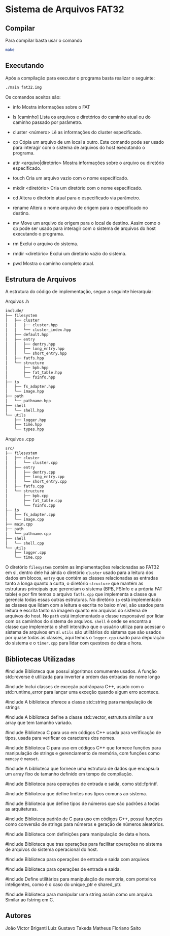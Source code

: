 # Sistema de Arquivos FAT32

## Compilar

Para compilar basta usar o comando

```sh
make
```

## Executando

Após a compilação para executar o programa basta realizar o seguinte:

```sh
./main fat32.img
```

Os comandos aceitos são:

- info
  Mostra informações sobre o FAT

- ls [caminho]
  Lista os arquivos e diretórios do caminho atual ou do caminho passado por parâmetro.

- cluster <número>
  Lê as informações do cluster especificado.

- cp <origem> <destino>
  Cópia um arquivo de um local a outro. Este comando pode ser usado para interagir com o sistema de arquivos do host executando o programa.

- attr <arquivo|diretório>
  Mostra informações sobre o arquivo ou diretório especificado.

- touch <arquivo>
  Cria um arquivo vazio com o nome especificado.

- mkdir <diretório>
  Cria um diretório com o nome especificado.

- cd <caminho>
  Altera o diretório atual para o especificado via parâmetro.

- rename <origem> <destino>
  Altera o nome arquivo de origem para o especificado no destino.

- mv <origem> <destino>
  Move um arquivo de origem para o local de destino. Assim como o cp pode ser usado para interagir com o sistema de arquivos do host executando o programa.

- rm <arquivo>
  Exclui o arquivo do sistema.

- rmdir <diretório>
  Exclui um diretório vazio do sistema.

- pwd
  Mostra o caminho completo atual.

## Estrutura de Arquivos

A estrutura do código de implementação, segue a seguinte hierarquia:

Arquivos .h
```bash
include/
├── filesystem
│   ├── cluster
│   │   ├── cluster.hpp
│   │   └── cluster_index.hpp
│   ├── default.hpp
│   ├── entry
│   │   ├── dentry.hpp
│   │   ├── long_entry.hpp
│   │   └── short_entry.hpp
│   ├── fatfs.hpp
│   └── structure
│       ├── bpb.hpp
│       ├── fat_table.hpp
│       └── fsinfo.hpp
├── io
│   ├── fs_adapter.hpp
│   └── image.hpp
├── path
│   └── pathname.hpp
├── shell
│   └── shell.hpp
└── utils
    ├── logger.hpp
    ├── time.hpp
    └── types.hpp
```

Arquivos .cpp
``` bash
src/
├── filesystem
│   ├── cluster
│   │   └── cluster.cpp
│   ├── entry
│   │   ├── dentry.cpp
│   │   ├── long_entry.cpp
│   │   └── short_entry.cpp
│   ├── fatfs.cpp
│   └── structure
│       ├── bpb.cpp
│       ├── fat_table.cpp
│       └── fsinfo.cpp
├── io
│   ├── fs_adapter.cpp
│   └── image.cpp
├── main.cpp
├── path
│   └── pathname.cpp
├── shell
│   └── shell.cpp
└── utils
    ├── logger.cpp
    └── time.cpp
```

O diretório `filesystem` contém as implementações relacionadas ao FAT32 em si, dentro dele há ainda o diretório `cluster` usado para a leitura dos dados em blocos, `entry` que contém as classes relacionadas as entradas tanto a longa quanto a curta, o diretório `structure` que mantém as estruturas principais que gerenciam o sistema (BPB, FSInfo e a própria FAT table) e por fim temos o arquivo `fatfs.cpp` que implementa a classe que gerencia todas essas outras estruturas.
No diretório `io` está implementado as classes que lidam com a leitura e escrita no baixo nível, são usados para leitura e escrita tanto na imagem quanto em arquivos do sistema de arquivos do host.
No `path` está implementado a classe responsável por lidar com os caminhos do sistema de arquivos.
`shell` é onde se encontra a classe que implementa o shell interativo que o usuário utiliza para acessar o sistema de arquivos em si.
`utils` são utilitários do sistema que são usados por quase todas as classes, aqui temos o `logger.cpp` usado para depuração do sistema e o `timer.cpp` para lidar com questoes de data e hora.

## Bibliotecas Utilizadas

#include <algorithm> 
  Biblioteca que possui algoritmos comumente usados. A função std::reverse é utilizada para inverter a ordem das entradas de nome longo

#include <stdexcept> 
  Inclui classes de exceção padrãopara C++, usado com o std::runtime_error para lançar uma exceção quando algum erro acontece.

#include <string> 
  A biblioteca oferece a classe std::string para manipulação de strings

#include <vector>
  A biblioteca define a classe std::vector, estrutura similar a um array que tem tamanho variado.

#include <cctype>
  Biblioteca C para uso em códigos C++ usada para verificação de tipos, usada para verificar os caracteres dos nomes.

#include <cstring>
 Biblioteca C para uso em códigos C++  que fornece funções para manipulação de strings e gerenciamento de memória, com funções como `memcpy` e `memset`.

#include <array>
  A biblioteca  que fornece uma estrutura de dados que encapsula um array fixo de tamanho definido em tempo de compilação.

#include <cstdio>
  Biblioteca para operações de entrada e saída, como std::fprintf.

#include <climits>
  Biblioteca que define limites nos tipos comuns ao sistema.

#include <cstdint>
  Biblioteca que define tipos de números que são padrões a todas as arquiteturas.

#include <cstdlib>
  Biblioteca padrão de C para uso em códigos C++, possui funções como conversão de strings para números e geração de números aleatórios.

#include <ctime>
  Biblioteca com definições para manipulação de data e hora.

#include <filesystem>
  Biblioteca que tras operações para facilitar operações no sistema de arquivos do sistema operacional do host.

#include <fstream>
   Biblioteca para operações de entrada e saída com arquivos

#include <iostream>
  Biblioteca para operações de entrada e saída.

#include <memory>
  Define utilitários para manipulação de memória, com ponteiros inteligentes, como é o caso do unique_ptr e shared_ptr.

#include <sstream>
  Biblioteca para manipular uma string assim como um arquivo. Similar ao fstring em C.


## Autores

  João Victor Briganti
  Luiz Gustavo Takeda
  Matheus Floriano Saito

